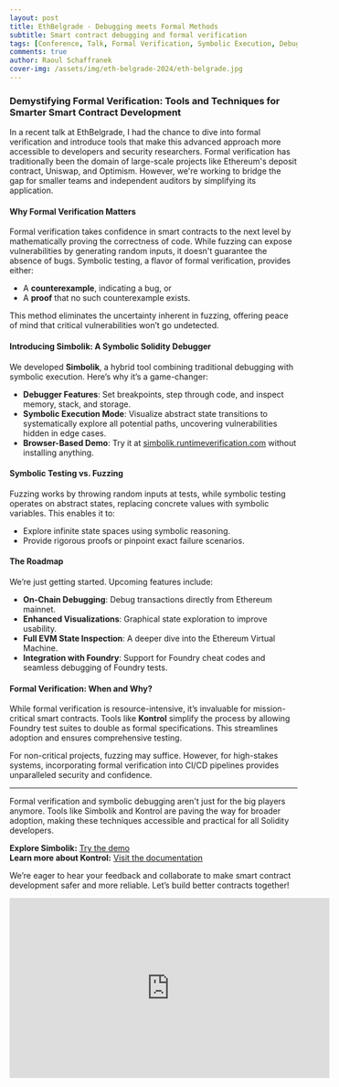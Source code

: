 ```yaml
---
layout: post
title: EthBelgrade - Debugging meets Formal Methods
subtitle: Smart contract debugging and formal verification
tags: [Conference, Talk, Formal Verification, Symbolic Execution, Debugging, Solidity, EVM]
comments: true
author: Raoul Schaffranek
cover-img: /assets/img/eth-belgrade-2024/eth-belgrade.jpg
---
```


### Demystifying Formal Verification: Tools and Techniques for Smarter Smart Contract Development

In a recent talk at EthBelgrade, I had the chance to dive into formal verification and introduce tools that make this advanced approach more accessible to developers and security researchers. Formal verification has traditionally been the domain of large-scale projects like Ethereum's deposit contract, Uniswap, and Optimism. However, we're working to bridge the gap for smaller teams and independent auditors by simplifying its application.

#### Why Formal Verification Matters

Formal verification takes confidence in smart contracts to the next level by mathematically proving the correctness of code. While fuzzing can expose vulnerabilities by generating random inputs, it doesn't guarantee the absence of bugs. Symbolic testing, a flavor of formal verification, provides either:
- A **counterexample**, indicating a bug, or  
- A **proof** that no such counterexample exists.

This method eliminates the uncertainty inherent in fuzzing, offering peace of mind that critical vulnerabilities won’t go undetected.

#### Introducing Simbolik: A Symbolic Solidity Debugger

We developed **Simbolik**, a hybrid tool combining traditional debugging with symbolic execution. Here’s why it’s a game-changer:
- **Debugger Features**: Set breakpoints, step through code, and inspect memory, stack, and storage.  
- **Symbolic Execution Mode**: Visualize abstract state transitions to systematically explore all potential paths, uncovering vulnerabilities hidden in edge cases.  
- **Browser-Based Demo**: Try it at [simbolik.runtimeverification.com](https://simbolik.runtimeverification.com) without installing anything.

#### Symbolic Testing vs. Fuzzing

Fuzzing works by throwing random inputs at tests, while symbolic testing operates on abstract states, replacing concrete values with symbolic variables. This enables it to:
- Explore infinite state spaces using symbolic reasoning.
- Provide rigorous proofs or pinpoint exact failure scenarios.

#### The Roadmap

We’re just getting started. Upcoming features include:
- **On-Chain Debugging**: Debug transactions directly from Ethereum mainnet.  
- **Enhanced Visualizations**: Graphical state exploration to improve usability.  
- **Full EVM State Inspection**: A deeper dive into the Ethereum Virtual Machine.  
- **Integration with Foundry**: Support for Foundry cheat codes and seamless debugging of Foundry tests.  

#### Formal Verification: When and Why?

While formal verification is resource-intensive, it’s invaluable for mission-critical smart contracts. Tools like **Kontrol** simplify the process by allowing Foundry test suites to double as formal specifications. This streamlines adoption and ensures comprehensive testing.

For non-critical projects, fuzzing may suffice. However, for high-stakes systems, incorporating formal verification into CI/CD pipelines provides unparalleled security and confidence.

---

Formal verification and symbolic debugging aren't just for the big players anymore. Tools like Simbolik and Kontrol are paving the way for broader adoption, making these techniques accessible and practical for all Solidity developers.

**Explore Simbolik:** [Try the demo](https://simbolik.runtimeverification.com)  
**Learn more about Kontrol:** [Visit the documentation](https://kontrol.runtimeverification.com/)

We’re eager to hear your feedback and collaborate to make smart contract development safer and more reliable. Let’s build better contracts together!

<iframe width="560" height="315" src="https://www.youtube.com/embed/6Kl4UvWjO8Y?si=AypfaZga3ReWD8z9" title="YouTube video player" frameborder="0" allow="accelerometer; autoplay; clipboard-write; encrypted-media; gyroscope; picture-in-picture; web-share" referrerpolicy="strict-origin-when-cross-origin" allowfullscreen></iframe>